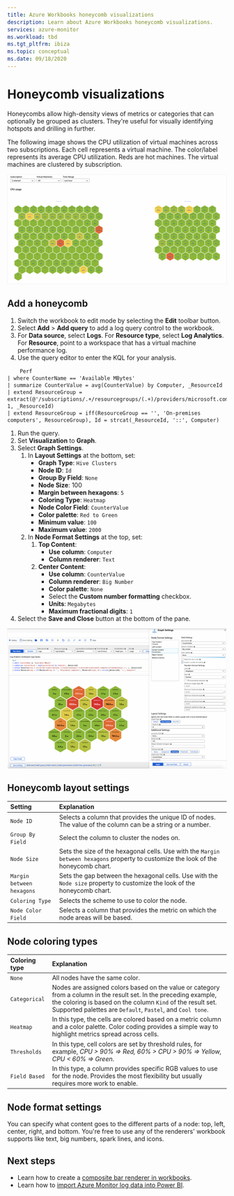 ```yaml
---
title: Azure Workbooks honeycomb visualizations
description: Learn about Azure Workbooks honeycomb visualizations.
services: azure-monitor
ms.workload: tbd
ms.tgt_pltfrm: ibiza
ms.topic: conceptual
ms.date: 09/18/2020
---
```


# Honeycomb visualizations

Honeycombs allow high-density views of metrics or categories that can optionally be grouped as clusters. They're useful for visually identifying hotspots and drilling in further.

The following image shows the CPU utilization of virtual machines across two subscriptions. Each cell represents a virtual machine. The color/label represents its average CPU utilization. Reds are hot machines. The virtual machines are clustered by subscription.

[![Screenshot that shows the CPU utilization of virtual machines across two subscriptions](.\media\workbooks-honey-comb\cpu-example.png)](.\media\workbooks-honey-comb\cpu-example.png#lightbox)

## Add a honeycomb

1. Switch the workbook to edit mode by selecting the **Edit** toolbar button.
1. Select **Add** > **Add query** to add a log query control to the workbook.
1. For **Data source**, select **Logs**. For **Resource type**, select **Log Analytics**. For **Resource**, point to a workspace that has a virtual machine performance log.
1. Use the query editor to enter the KQL for your analysis.

```kusto
    Perf
| where CounterName == 'Available MBytes'
| summarize CounterValue = avg(CounterValue) by Computer, _ResourceId
| extend ResourceGroup = extract(@'/subscriptions/.+/resourcegroups/(.+)/providers/microsoft.compute/virtualmachines/.+', 1, _ResourceId)
| extend ResourceGroup = iff(ResourceGroup == '', 'On-premises computers', ResourceGroup), Id = strcat(_ResourceId, '::', Computer)
```

1. Run the query.
1. Set **Visualization** to **Graph**.
1. Select **Graph Settings**.
    1. In **Layout Settings** at the bottom, set:
        - **Graph Type**: `Hive Clusters`
        - **Node ID**: `Id`
        - **Group By Field**: `None`
        - **Node Size**: 100
        - **Margin between hexagons**: `5`
        - **Coloring Type**: `Heatmap`
        - **Node Color Field**: `CounterValue`
        - **Color palette**: `Red to Green`
        - **Minimum value**: `100`
        - **Maximum value**: `2000`
    1. In **Node Format Settings** at the top, set:
        1. **Top Content**:
            - **Use column**: `Computer`
            - **Column renderer**: `Text`
        1. **Center Content**:
            - **Use column**: `CounterValue`
            - **Column renderer**: `Big Number`
            - **Color palette**: `None`
            - Select the **Custom number formatting** checkbox.
            - **Units**: `Megabytes`
            - **Maximum fractional digits**: `1`
1. Select the **Save and Close** button at the bottom of the pane.

[![Screenshot that shows query control, graph settings, and honeycomb with the preceding query and settings](.\media\workbooks-honey-comb\available-memory.png)](.\media\workbooks-honey-comb\available-memory.png#lightbox)

## Honeycomb layout settings

| Setting | Explanation |
|:------------- |:-------------|
| `Node ID` | Selects a column that provides the unique ID of nodes. The value of the column can be a string or a number. |
| `Group By Field` | Select the column to cluster the nodes on. |
| `Node Size` | Sets the size of the hexagonal cells. Use with the `Margin between hexagons` property to customize the look of the honeycomb chart. |
| `Margin between hexagons` | Sets the gap between the hexagonal cells. Use with the `Node size` property to customize the look of the honeycomb chart. |
| `Coloring Type` | Selects the scheme to use to color the node. |
| `Node Color Field` | Selects a column that provides the metric on which the node areas will be based. |

## Node coloring types

| Coloring type | Explanation |
|:------------- |:-------------|
| `None` | All nodes have the same color. |
| `Categorical` | Nodes are assigned colors based on the value or category from a column in the result set. In the preceding example, the coloring is based on the column `Kind` of the result set. Supported palettes are `Default`, `Pastel`, and `Cool tone`.  |
| `Heatmap` | In this type, the cells are colored based on a metric column and a color palette. Color coding provides a simple way to highlight metrics spread across cells. |
| `Thresholds` | In this type, cell colors are set by threshold rules, for example, _CPU > 90%  => Red, 60% > CPU > 90% => Yellow, CPU < 60% => Green_. |
| `Field Based` | In this type, a column provides specific RGB values to use for the node. Provides the most flexibility but usually requires more work to enable.  |

## Node format settings

You can specify what content goes to the different parts of a node: top, left, center, right, and bottom. You're free to use any of the renderers' workbook supports like text, big numbers, spark lines, and icons.

## Next steps

- Learn how to create a [composite bar renderer in workbooks](workbooks-composite-bar.md).
- Learn how to [import Azure Monitor log data into Power BI](../logs/log-powerbi.md).
